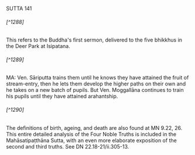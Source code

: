 SUTTA 141

###### [^1288]
This refers to the Buddha's first sermon, delivered to the five bhikkhus in the Deer Park at Isipatana.

###### [^1289]
MA: Ven. Sāriputta trains them until he knows they have attained the fruit of stream-entry, then he lets them develop the higher paths on their own and he takes on a new batch of pupils. But Ven. Moggallāna continues to train his pupils until they have attained arahantship.

###### [^1290]
The definitions of birth, ageing, and death are also found at MN 9.22, 26. This entire detailed analysis of the Four Noble Truths is included in the Mahāsatipaṭthāna Sutta, with an even more elaborate exposition of the second and third truths. See DN 22.18-21/ii.305-13.

